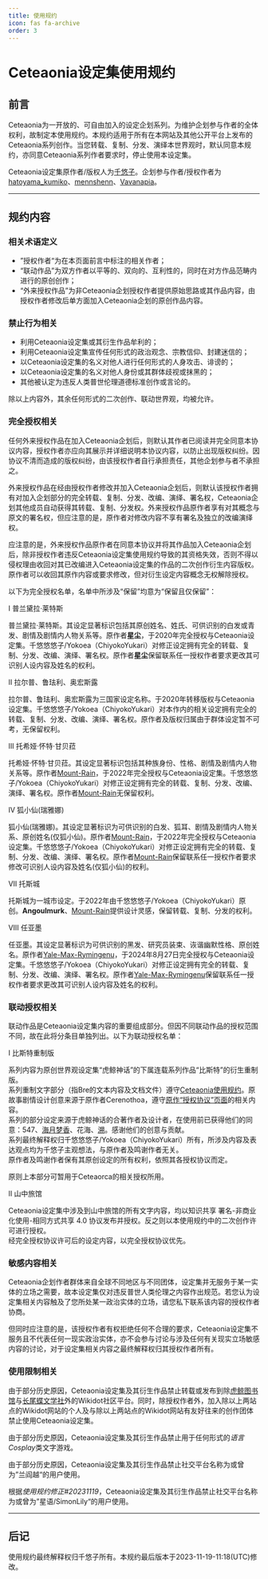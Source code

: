 ```yaml
---
title: 使用规约
icon: fas fa-archive
order: 3
---
```

# Ceteaonia设定集使用规约

## 前言
Ceteaonia为一开放的、可自由加入的设定企划系列。为维护企划参与作者的全体权利，故制定本使用规约。本规约适用于所有在本网站及其他公开平台上发布的Ceteaonia系列创作。当您转载、复制、分发、演绎本世界观时，默认同意本规约，亦同意Ceteaonia系列作者要求时，停止使用本设定集。

Ceteaonia设定集原作者/版权人为[千悠子](https://ceteaonia.github.io/post/about)。企划参与作者/授权作者为[hatoyama_kumiko](https://x.com/MaryokuShinkuu)、[mennshenn](https://x.com/mennshenn)、[Vavanapia](https://x.com/marchsjuly)。

---

## 规约内容

### 相关术语定义

* ”授权作者“为在本页面前言中标注的相关作者；
* “联动作品”为双方作者以平等的、双向的、互利性的，同时在对方作品范畴内进行的原创创作；
* “外来授权作品”为非Ceteaonia企划授权作者提供原始思路或其作品内容，由授权作者修改后单方面加入Ceteaonia企划的原创作品内容。

### 禁止行为相关

* 利用Ceteaonia设定集或其衍生作品牟利的；
* 利用Ceteaonia设定集宣传任何形式的政治观念、宗教信仰、封建迷信的；
* 以Ceteaonia设定集的名义对他人进行任何形式的人身攻击、诽谤的；
* 以Ceteaonia设定集的名义对他人身份或其群体歧视或抹黑的；
* 其他被认定为违反人类普世伦理道德标准创作或言论的。

除以上内容外，其余任何形式的二次创作、联动世界观，均被允许。

### 完全授权相关

任何外来授权作品在加入Ceteaonia企划后，则默认其作者已阅读并完全同意本协议内容，授权作者亦应向其展示并详细说明本协议内容，以防止出现版权纠纷。因协议不清而造成的版权纠纷，由该授权作者自行承担责任，其他企划参与者不承担之。

外来授权作品在经由授权作者修改并加入Ceteaonia企划后，则默认该授权作者拥有对加入企划部分的完全转载、复制、分发、改编、演绎、署名权，Ceteaonia企划其他成员自动获得其转载、复制、分发权。外来授权作品原作者享有对其概念与原文的署名权，但应注意的是，原作者对修改内容不享有署名及独立的改编演绎权。

应注意的是，外来授权作品原作者在同意本协议并将其作品加入Ceteaonia企划后，除非授权作者违反Ceteaonia设定集使用规约导致的其资格失效，否则不得以侵权理由收回对其已改编进入Ceteaonia设定集的作品的二次创作衍生内容版权。原作者可以收回其原作内容或要求修改，但对衍生设定内容概念无权解除授权。

以下为完全授权名单，名单中所涉及“保留”均意为“保留且仅保留”：

 Ⅰ 普兰黛拉·莱特斯
 
 普兰黛拉·莱特斯。其设定显著标识包括其原创姓名、姓氏、可供识别的白发或青发、剧情及剧情内人物关系等。原作者**星尘**，于2020年完全授权与Ceteaonia设定集。千悠悠悠子/Yokoea（ChiyokoYukari）对修正设定拥有完全的转载、复制、分发、改编、演绎、署名权。原作者**星尘**保留联系任一授权作者要求更改其可识别人设内容及姓名的权利。

 Ⅱ 拉尔普、鲁珐利、奥宏斯露

 拉尔普、鲁珐利、奥宏斯露为三国家设定名称。于2020年转移版权与Ceteaonia设定集。千悠悠悠子/Yokoea（ChiyokoYukari）对本作内的相关设定拥有完全的转载、复制、分发、改编、演绎、署名权。原作者及版权归属由于群体设定暂不可考，无保留权利。

 Ⅲ 托希娅·怀特·甘贝菈

 托希娅·怀特·甘贝菈。其设定显著标识包括其种族身份、性格、剧情及剧情内人物关系等。原作者[Mount-Rain](https://mount-rain.link)，于2022年完全授权与Ceteaonia设定集。千悠悠悠子/Yokoea（ChiyokoYukari）对修正设定拥有完全的转载、复制、分发、改编、演绎、署名权。原作者[Mount-Rain](https://mount-rain.link)无保留权利。

 Ⅳ 狐小仙(瑞雅娜)

 狐小仙(瑞雅娜)。其设定显著标识为可供识别的白发、狐耳、剧情及剧情内人物关系、原创姓名(仅狐小仙)。原作者[Mount-Rain](https://mount-rain.link)，于2022年完全授权与Ceteaonia设定集。千悠悠悠子/Yokoea（ChiyokoYukari）对修正设定拥有完全的转载、复制、分发、改编、演绎、署名权。原作者[Mount-Rain](https://mount-rain.link)保留联系任一授权作者要求修改可识别人设内容及姓名(仅狐小仙)的权利。

 Ⅶ 托斯城

 托斯城为一城市设定。于2022年由千悠悠悠子/Yokoea（ChiyokoYukari）原创。**Angoulmurk**、[Mount-Rain](https://mount-rain.link)提供设计灵感，保留转载、复制、分发的权利。

 Ⅷ 任亚墨
 
 任亚墨。其设定显著标识为可供识别的黑发、研究员装束、诙谐幽默性格、原创姓名。原作者[Yale-Max-Rymingenu](https://write-on-paper.wikidot.com/office-of-yale-max-rymingenu)，于2024年8月27日完全授权与Ceteaonia设定集。千悠悠悠子/Yokoea（ChiyokoYukari）对修正设定拥有完全的转载、复制、分发、改编、演绎、署名权。原作者[Yale-Max-Rymingenu](https://write-on-paper.wikidot.com/office-of-yale-max-rymingenu)保留联系任一授权作者要求更改其可识别人设内容及姓名的权利。
 

### 联动授权相关

联动作品是Ceteaonia设定集内容的重要组成部分。但因不同联动作品的授权范围不同，故在此将分条目单独列出。以下为联动授权名单：

 Ⅰ 比斯特重制版
 
 系列内容为原创世界观设定集“虎鲸神话”的下属连载系列作品“比斯特”的衍生重制版。<br>
 系列重制文字部分（指Bre的文本内容及文档文件）遵守[Ceteaonia使用规约](https://ceteaonia.github.io/license/)。原故事剧情设计创意来源于原作者Cerenothoa，遵守[原作“授权协议”页面](https://orcinus-library.wikidot.com/htym-kmk)的相关内容。<br>
 系列的部分设定来源于虎鲸神话的合著作者及设计者，在使用前已获得他们的同意：547、[海月梦香](https://m.weibo.cn/u/6093377276)、花海、[溯](https://orcinus-library.wikidot.com/suheatryan)。感谢他们的创意与贡献。<br>
 系列最终解释权归千悠悠悠子/Yokoea（ChiyokoYukari）所有，所涉及内容及表达观点均为千悠子主观想法，与原作者及鸣谢作者无关。<br>
 原作者及鸣谢作者保有其原创设定的所有权利，依照其各授权协议而定。

 原则上本部分可暂用于Ceteaorca的相关授权所用。

 II 山中旅馆

 Ceteaonia设定集中涉及到山中旅馆的所有文字内容，均以知识共享 署名-非商业化使用-相同方式共享 4.0 协议发布并授权。反之则以本使用规约中的二次创作许可进行授权。<br>
 经完全授权协议许可后的设定内容，以完全授权协议优先。

 

### 敏感内容相关

Ceteaonia企划作者群体来自全球不同地区与不同团体，设定集并无服务于某一实体的立场之需要，故本设定集仅对违反普世人类伦理之内容作出规范。若您认为设定集相关内容触及了您所处某一政治实体的立场，请您私下联系该内容的授权作者协商。

但同时应注意的是，该授权作者有权拒绝任何不合理的要求，Ceteaonia设定集不服务且不代表任何一现实政治实体，亦不会参与讨论与涉及任何有关现实立场敏感内容的讨论，对于设定集相关内容之最终解释权归其授权作者所有。

### 使用限制相关

由于部分历史原因，Ceteaonia设定集及其衍生作品禁止转载或发布到除[虎鲸图书馆](http://orcinus-library.wikidot.com)与[长尾蝶文学社](https://lbc-wiki.wikidot.com)外的Wikidot社区平台。同时，除授权作者外，加入除以上两站点的Wikidot网站的个人及与除以上两站点的Wikidot网站有友好往来的创作团体禁止使用Ceteaonia设定集。

由于部分历史原因，Ceteaonia设定集及其衍生作品禁止用于任何形式的*语言Cosplay*类文字游戏。

由于部分历史原因，Ceteaonia设定集及其衍生作品禁止社交平台名称为或曾为”兰阎越“的用户使用。

根据*使用规约修正#20231119*，Ceteaonia设定集及其衍生作品禁止社交平台名称为或曾为”星语/SimonLily“的用户使用。

---
## 后记

使用规约最终解释权归千悠子所有。本规约最后版本于2023-11-19-11:18(UTC)修改。
